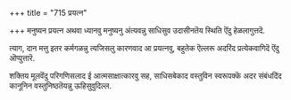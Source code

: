 +++
title = "715 प्रयत्न"

+++
मनुष्यन प्रयत्न अथवा ध्यानवु मनुष्यनु अंत्यवन्नु साधिसुव उदासीनतॆय स्थिति ऎंदु हेळलागुत्तदॆ.

त्याग, दान मत्तु इतर कर्मगळन्नु त्यजिसलु कारणवाद आ प्रयत्नवु, बहुतेक ऎल्लरू अदरिंद प्रत्येकवागिदॆ ऎंदु ऒप्पुत्तारॆ.

शक्तिय मूलवॆंदु परिगणिसलाद ई आत्मसाक्षात्कारवु सह, साधिसबेकाद वस्तुविन स्वरूपक्कॆ अदर संबंधदिंद कानूनिन वस्तुनिष्ठतॆयन्नु ऊहिसुवुदिल्ल.

